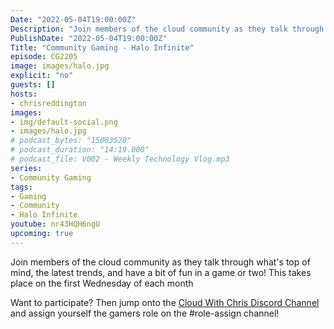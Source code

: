 ```yaml
---
Date: "2022-05-04T19:00:00Z"
Description: "Join members of the cloud community as they talk through what's top of mind, the latest trends, and have a bit of fun in a game or two! This takes place on the first Wednesday of each month"
PublishDate: "2022-05-04T19:00:00Z"
Title: "Community Gaming - Halo Infinite"
episode: CG2205
image: images/halo.jpg
explicit: "no"
guests: []
hosts:
- chrisreddington
images:
- img/default-social.png
- images/halo.jpg
# podcast_bytes: "15003520"
# podcast_duration: "14:19.000"
# podcast_file: V002 - Weekly Technology Vlog.mp3
series:
- Community Gaming
tags:
- Gaming
- Community
- Halo Infinite
youtube: nr43HQH6ngU
upcoming: true
---
```

Join members of the cloud community as they talk through what's top of mind, the latest trends, and have a bit of fun in a game or two! This takes place on the first Wednesday of each month

Want to participate? Then jump onto the [Cloud With Chris Discord Channel](https://discord.gg/9FJctHP9Zv) and assign yourself the gamers role on the #role-assign channel!